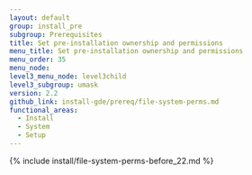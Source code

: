 ```yaml
---
layout: default
group: install_pre
subgroup: Prerequisites
title: Set pre-installation ownership and permissions
menu_title: Set pre-installation ownership and permissions
menu_order: 35
menu_node:
level3_menu_node: level3child
level3_subgroup: umask
version: 2.2
github_link: install-gde/prereq/file-system-perms.md
functional_areas:
  - Install
  - System
  - Setup
---
```


{% include install/file-system-perms-before_22.md %}
